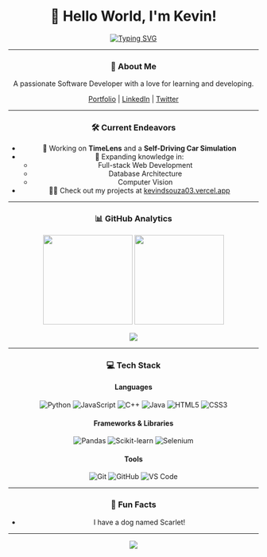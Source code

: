<div align="center">
  
# 👋 Hello World, I'm Kevin!

[![Typing SVG](https://readme-typing-svg.demolab.com?font=Fira+Code&pause=1000&color=00FF00&center=true&vCenter=true&random=false&width=435&lines=Software+Developer;Lifelong+Learner)](https://git.io/typing-svg)

---

### 🚀 About Me

A passionate Software Developer with a love for learning and developing.

[Portfolio](https://kevindsouza03.vercel.app/) | [LinkedIn](#) | [Twitter](#)

---

### 🛠️ Current Endeavors

- 🔭 Working on **TimeLens** and a **Self-Driving Car Simulation**
- 🌱 Expanding knowledge in:
  - Full-stack Web Development
  - Database Architecture
  - Computer Vision
- 👨‍💻 Check out my projects at [kevindsouza03.vercel.app](https://kevindsouza03.vercel.app/)

---

### 📊 GitHub Analytics

<p align="center">
  <img height="180em" src="https://github-readme-stats.vercel.app/api?username=KevinDsouza03&count_private=true&show_icons=true&theme=radical&hide_border=true"/>
  <img height="180em" src="https://github-readme-stats.vercel.app/api/top-langs/?username=KevinDsouza03&hide_progress=true&theme=radical&hide_border=true"/>
</p>

<p align="center">
  <img src="https://github-readme-streak-stats.herokuapp.com/?user=KevinDsouza03&theme=radical&hide_border=true"/>
</p>

---

### 💻 Tech Stack

#### Languages
![Python](https://img.shields.io/badge/-Python-3776AB?style=flat-square&logo=Python&logoColor=white)
![JavaScript](https://img.shields.io/badge/-JavaScript-F7DF1E?style=flat-square&logo=javascript&logoColor=black)
![C++](https://img.shields.io/badge/-C++-00599C?style=flat-square&logo=c%2B%2B&logoColor=white)
![Java](https://img.shields.io/badge/-Java-007396?style=flat-square&logo=java&logoColor=white)
![HTML5](https://img.shields.io/badge/-HTML5-E34F26?style=flat-square&logo=html5&logoColor=white)
![CSS3](https://img.shields.io/badge/-CSS3-1572B6?style=flat-square&logo=css3&logoColor=white)

#### Frameworks & Libraries
![Pandas](https://img.shields.io/badge/-Pandas-150458?style=flat-square&logo=pandas&logoColor=white)
![Scikit-learn](https://img.shields.io/badge/-Scikit--learn-F7931E?style=flat-square&logo=scikit-learn&logoColor=white)
![Selenium](https://img.shields.io/badge/-Selenium-43B02A?style=flat-square&logo=selenium&logoColor=white)

#### Tools
![Git](https://img.shields.io/badge/-Git-F05032?style=flat-square&logo=git&logoColor=white)
![GitHub](https://img.shields.io/badge/-GitHub-181717?style=flat-square&logo=github&logoColor=white)
![VS Code](https://img.shields.io/badge/-VS%20Code-007ACC?style=flat-square&logo=visual-studio-code&logoColor=white)

---

### 🌟 Fun Facts

- I have a dog named Scarlet!
---

<p align="center">
  <img src="https://komarev.com/ghpvc/?username=KevinDsouza03&color=blueviolet&style=flat-square">
</p>

</div>

